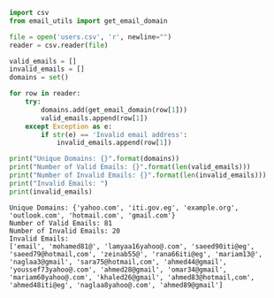 ```python
import csv
from email_utils import get_email_domain
```


```python
file = open('users.csv', 'r', newline="")
reader = csv.reader(file)
```


```python
valid_emails = []
invalid_emails = []
domains = set()

for row in reader:
    try:
        domains.add(get_email_domain(row[1]))
        valid_emails.append(row[1])
    except Exception as e:
        if str(e) == 'Invalid email address':
            invalid_emails.append(row[1])
```


```python
print("Unique Domains: {}".format(domains))
print("Number of Valid Emails: {}".format(len(valid_emails)))
print("Number of Invalid Emails: {}".format(len(invalid_emails)))
print("Invalid Emails: ")
print(invalid_emails)
```

    Unique Domains: {'yahoo.com', 'iti.gov.eg', 'example.org', 'outlook.com', 'hotmail.com', 'gmail.com'}
    Number of Valid Emails: 81
    Number of Invalid Emails: 20
    Invalid Emails: 
    ['email', 'mohamed81@', 'lamyaa16yahoo@.com', 'saeed90iti@eg', 'saeed79@hotmail,com', 'zeinab55@', 'rana66iti@eg', 'mariam13@', 'naglaa3@gmail', 'sara75@hotmail,com', 'ahmed44@gmail', 'youssef73yahoo@.com', 'ahmed28@gmail', 'omar34@gmail', 'mariam60yahoo@.com', 'khaled26@gmail', 'ahmed83@hotmail,com', 'ahmed48iti@eg', 'naglaa8yahoo@.com', 'ahmed89@gmail']
    
